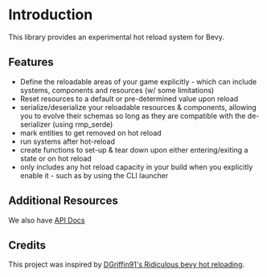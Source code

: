 # Introduction

This library provides an experimental hot reload system for Bevy.

## Features

- Define the reloadable areas of your game explicitly - which can include systems, components and resources (w/ some limitations)
- Reset resources to a default or pre-determined value upon reload
- serialize/deserialize your reloadable resources & components, allowing you to evolve their schemas so long as they are compatible with the de-serializer (using rmp_serde)
- mark entities to get removed on hot reload
- run systems after hot-reload
- create functions to set-up & tear down upon either entering/exiting a state or on hot reload
- only includes any hot reload capacity in your build when you explicitly enable it - such as by using the CLI launcher

## Additional Resources

We also have [API Docs](https://lee-orr.github.io/dexterous_developer/doc/dexterous_developer/index.html)

## Credits

This project was inspired by [DGriffin91's Ridiculous bevy hot reloading](https://github.com/DGriffin91/ridiculous_bevy_hot_reloading).
